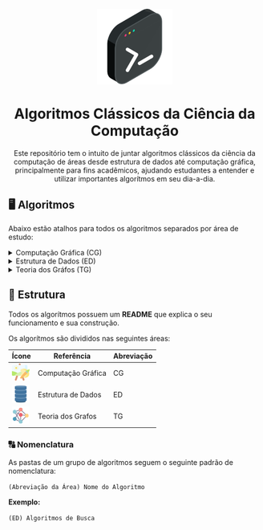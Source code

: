 <p align="center">
    <img src="./README%20Files/coding.png" width="150">
</p>

<h1 align="center">
    Algoritmos Clássicos da Ciência da Computação
</h1>

<p align="center">
    Este repositório tem o intuito de juntar algoritmos clássicos da ciência da computação de áreas desde estrutura de dados até computação gráfica, principalmente para fins acadêmicos, ajudando estudantes a entender e utilizar importantes algorítmos em seu dia-a-dia.
</p>

## 🖥️ Algoritmos

Abaixo estão atalhos para todos os algoritmos separados por área de estudo:

<details>
    <summary>Computação Gráfica (CG)</summary>
    <ul>
        <li><h4>Algoritmos de Geração de Retas:</h4></li>
        <li><a href="./(CG) Algoritmos Geração de Retas/src/Analitico.java">📉 Analítico</a></li>
        <li><a href="./(CG) Algoritmos Geração de Retas/src/Bresenham.java">📈 Bresenham</a></li>
        <li><a href="./(CG) Algoritmos Geração de Retas/src/DDA.java">🧠 DDA</a></li>
    </ul>
    <ul>
        <li><h4>Algoritmos de Geração de Círculos:</h4></li>
        <li><a href="./(CG) Algoritmos Geração de Círculos/src/Parametrico.java">➕ Paramétrico</a></li>
    </ul>
</details>

<details>
    <summary>Estrutura de Dados (ED)</summary>
    <ul>
        <li><h4>Algoritmos de Ordenação:</h4></li>
        <li><a href="./(ED) Algoritmos de Ordenação/SelectionSort.c">🔁 Selection Sort</a></li>
        <li><a href="">🚩 Quick Sort</a></li>
        <li><a href="">🦠 Merge Sort</a></li>
    </ul>
</details>

<details>
<summary>Teoria dos Gráfos (TG)</summary>
</details>

## 🧱 Estrutura
Todos os algorítmos possuem um **README** que explica o seu funcionamento e sua construção.

Os algorítmos são divididos nas seguintes áreas:

| Ícone                                                          | Referência         | Abreviação |
| -------------------------------------------------------------- | ------------------ | ---------- |
| <img src="./README%20Files/computacao-grafica.png" width="35"> | Computação Gráfica | CG         |
| <img src="./README%20Files/estrutura-de-dados.png" width="35"> | Estrutura de Dados | ED         |
| <img src="./README%20Files/teoria-dos-grafos.png" width="35">  | Teoria dos Grafos  | TG         |

### 🔠 Nomenclatura

As pastas de um grupo de algoritmos seguem o seguinte padrão de nomenclatura:

`(Abreviação da Área) Nome do Algoritmo`

**Exemplo:**

`(ED) Algoritmos de Busca`